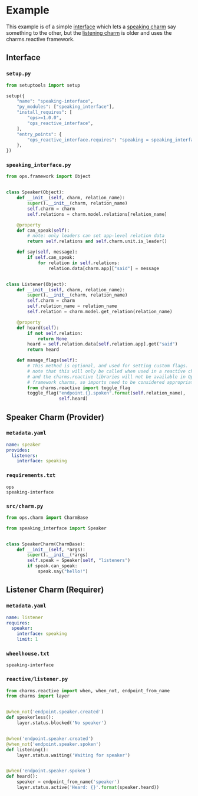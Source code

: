 # Example

This example is of a simple [interface](#interface) which lets a [speaking
charm](#speaker-charm-provider) say something to the other, but the [listening
charm](#listener-charm-requirer) is older and uses the charms.reactive
framework.

## Interface

### `setup.py`

```python
from setuptools import setup

setup({
    "name": "speaking-interface",
    "py_modules": ["speaking_interface"],
    "install_requires": [
        "ops>=1.0.0",
        "ops_reactive_interface",
    ],
    "entry_points": {
        "ops_reactive_interface.requires": "speaking = speaking_interface:Listener",
    },
})
```

### `speaking_interface.py`

```python
from ops.framework import Object


class Speaker(Object):
    def __init__(self, charm, relation_name):
        super().__init__(charm, relation_name)
        self.charm = charm
        self.relations = charm.model.relations[relation_name]

    @property
    def can_speak(self):
        # note: only leaders can set app-level relation data
        return self.relations and self.charm.unit.is_leader()

    def say(self, message):
        if self.can_speak:
            for relation in self.relations:
                relation.data[charm.app]["said"] = message


class Listener(Object):
    def __init__(self, charm, relation_name):
        super().__init__(charm, relation_name)
        self.charm = charm
        self.relation_name = relation_name
        self.relation = charm.model.get_relation(relation_name)

    @property
    def heard(self):
        if not self.relation:
            return None
        heard = self.relation.data[self.relation.app].get("said")
        return heard

    def manage_flags(self):
        # This method is optional, and used for setting custom flags.  Also
        # note that this will only be called when used in a reactive charm,
        # and the charms.reactive libraries will not be available in Operator
        # framework charms, so imports need to be considered appropriately.
        from charms.reactive import toggle_flag
        toggle_flag("endpoint.{}.spoken".format(self.relation_name),
                    self.heard)
```

## Speaker Charm (Provider)

### `metadata.yaml`

```yaml
name: speaker
provides:
  listeners:
    interface: speaking
```

### `requirements.txt`

```
ops
speaking-interface
```

### `src/charm.py`

```python
from ops.charm import CharmBase

from speaking_interface import Speaker


class SpeakerCharm(CharmBase):
    def __init__(self, *args):
        super().__init__(*args)
        self.speak = Speaker(self, "listeners")
        if speak.can_speak:
            speak.say("hello!")
```

## Listener Charm (Requirer)

### `metadata.yaml`

```yaml
name: listener
requires:
  speaker:
    interface: speaking
    limit: 1
```

### `wheelhouse.txt`

```
speaking-interface
```

### `reactive/listener.py`

```python
from charms.reactive import when, when_not, endpoint_from_name
from charms import layer


@when_not('endpoint.speaker.created')
def speakerless():
    layer.status.blocked('No speaker')


@when('endpoint.speaker.created')
@when_not('endpoint.speaker.spoken')
def listening():
    layer.status.waiting('Waiting for speaker')


@when('endpoint.speaker.spoken')
def heard():
    speaker = endpoint_from_name('speaker')
    layer.status.active('Heard: {}'.format(speaker.heard))
```
